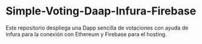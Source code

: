 # Simple-Voting-Daap-Infura-Firebase
Este repositorio despliega una Dapp sencilla de votaciones con ayuda de infura para la conexión con Ethereum y Firebase para el hosting.
